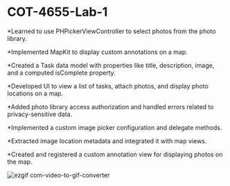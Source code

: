 # COT-4655-Lab-1

*Learned to use PHPickerViewController to select photos from the photo library.

*Implemented MapKit to display custom annotations on a map.

*Created a Task data model with properties like title, description, image, and a computed isComplete property.

*Developed UI to view a list of tasks, attach photos, and display photo locations on a map.

*Added photo library access authorization and handled errors related to privacy-sensitive data.

*Implemented a custom image picker configuration and delegate methods.

*Extracted image location metadata and integrated it with map views.

*Created and registered a custom annotation view for displaying photos on the map.




![ezgif com-video-to-gif-converter](https://github.com/user-attachments/assets/f6fc39ac-804e-4549-abe6-15dfbe09a9d7)

